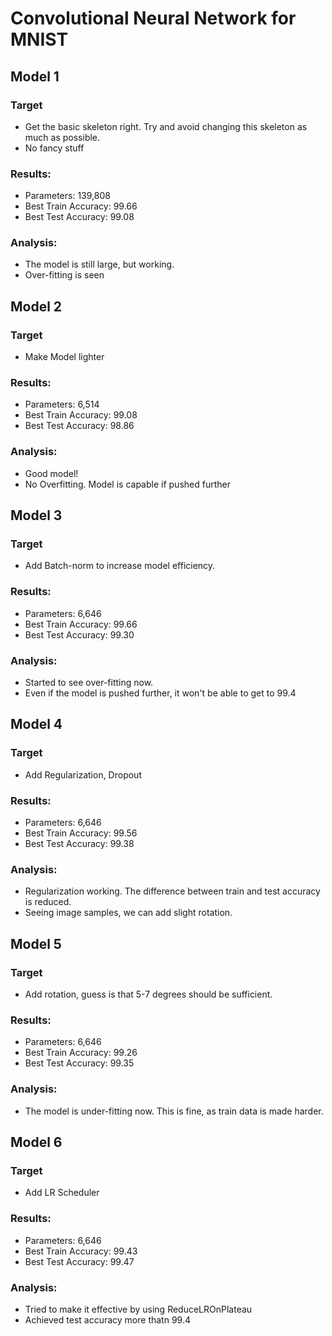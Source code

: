 # Convolutional Neural Network for MNIST

## Model 1

### Target
* Get the basic skeleton right. Try and avoid changing this skeleton as much as possible. 
* No fancy stuff
### Results:
* Parameters: 139,808
* Best Train Accuracy: 99.66
* Best Test Accuracy: 99.08
### Analysis:
* The model is still large, but working. 
* Over-fitting is seen

## Model 2

### Target
* Make Model lighter
### Results:
* Parameters: 6,514
* Best Train Accuracy: 99.08
* Best Test Accuracy: 98.86
### Analysis:
* Good model!
* No Overfitting. Model is capable if pushed further

## Model 3

### Target
* Add Batch-norm to increase model efficiency.
### Results:
* Parameters: 6,646
* Best Train Accuracy: 99.66
* Best Test Accuracy: 99.30
### Analysis:
* Started to see over-fitting now. 
* Even if the model is pushed further, it won't be able to get to 99.4

## Model 4

### Target
* Add Regularization, Dropout
### Results:
* Parameters: 6,646
* Best Train Accuracy: 99.56
* Best Test Accuracy: 99.38
### Analysis:
* Regularization working. The difference between train and test accuracy is reduced.
* Seeing image samples, we can add slight rotation. 

## Model 5

### Target
* Add rotation, guess is that 5-7 degrees should be sufficient. 
### Results:
* Parameters: 6,646
* Best Train Accuracy: 99.26
* Best Test Accuracy: 99.35
### Analysis:
* The model is under-fitting now. This is fine, as train data is made harder. 

## Model 6

### Target
* Add LR Scheduler
### Results:
* Parameters: 6,646
* Best Train Accuracy: 99.43
* Best Test Accuracy: 99.47
### Analysis:
* Tried to make it effective by using ReduceLROnPlateau
* Achieved test accuracy more thatn 99.4
